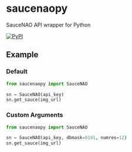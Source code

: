 # saucenaopy
SauceNAO API wrapper for Python

[![PyPI](https://img.shields.io/pypi/v/nine.svg)]()

## Example
### Default
```python
from saucenaopy import SauceNAO

sn = SauceNAO(api_key)
sn.get_sauce(img_url)
```
### Custom Arguments
```python
from saucenaopy import SauceNAO

sn = SauceNAO(api_key, dbmask=8191, numres=12)
sn.get_sauce(img_url)
```

